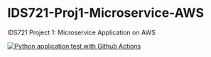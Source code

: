 # IDS721-Proj1-Microservice-AWS
IDS721 Project 1: Microservice Application on AWS

[![Python application test with Github Actions](https://github.com/yuboding/IDS721-Proj1-Microservice-AWS/actions/workflows/main.yml/badge.svg)](https://github.com/yuboding/IDS721-Proj1-Microservice-AWS/actions/workflows/main.yml)
